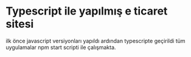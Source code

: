 # Typescript ile yapılmış e ticaret sitesi 

ilk önce javascript versiyonları yapıldı ardından typescripte geçirildi
tüm uygulamalar npm start scripti ile çalışmakta.

